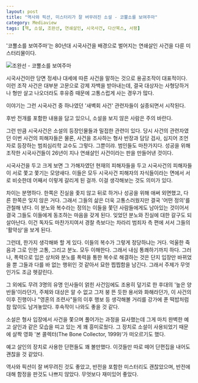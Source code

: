 ```yaml
---
layout: post
title: "역사와 픽션, 미스터리가 잘 버무려진 소설 - 코뿔소를 보여주마"
category: Mediaview
tags: [책, 소설, 조완선, 연쇄살인, 시국사건, 다산북스, 서평]
---
```


'코뿔소를 보여주마'는 80년대 시국사건을 배경으로 벌어지는 연쇄살인 사건을 다룬 미스터리물이다.


![조완선 - 코뿔소를 보여주마](https://lh3.googleusercontent.com/-K93mHBkIqSQ/WQneV2btWmI/AAAAAAAATt8/hvj18J-2MI0bgMHdsiMhT7U4VtSM06cxwCE0/s360/i-will-show-you-the-rhino-book.jpg "80년대 시국사건과 그로 인해 벌어지는 연쇄살인 사건을 다룬 미스터리물이다.")


시국사건이란 당면 정세나 대세에 따른 사건을 말하는 것으로 용공조작이 대표적이다.
이런 조작 사건은 대부분 고문으로 강제 자백을 받아내는데,
결국 대상자는 사형당하거나 형만 살고 나오더라도 후유증 때문에 고통스럽게 사는 경우가 많다.

이야기는 그런 시국사건 중 하나였던 '새벽회 사건' 관련자들이 실종되면서 시작된다.


<div class="im im-warning">
후반 전개를 포함한 내용을 담고 있으니, 소설을 보지 않은 사람은 주의 바란다.
</div>


그런 만큼 시국사건은 소설의 등장인물들과 밀접한 관련이 있다.
당시 사건의 관련자였던 이번 사건의 피해자들은 물론,
사건을 조사하는 형사 반장과 담당 검사,
심지어 조언자로 등장하는 범죄심리학 교수도 그렇다.
그뿐이랴.
범인들도 마찬가지다.
성공을 위해 조작한 시국사건들이 26년이 지나 연쇄살인 사건이라는 판을 만들어낸 것이다.

시국사건을 두고 크게 보면 그 가해자였던 현재의 피해자들을 두고
시국사건의 피해자들이 서로 쫓고 쫓기는 모양새다.
이들은 모두 시국사건 피해자의 자식들이라는 면에서 서로 비슷한데 어째서 이렇게 갈리게 된 걸까.
이걸 생각해보는 것도 의미가 있다.

차이는 분명하다.
한쪽은 진실을 좇지 않고 뒤로 하거나 성공을 위해 애써 외면했고,
다른 한쪽은 잊지 않은 거다.
그래서 그들의 삶은 더욱 고통스러웠지만 결국 '어떤 정의'를 관철해 낸다.
이 분노와 복수라는 정의는 이들을 쫓던 사람들에게도 남아있는 것이어서
결국 그들도 이들에게 동조하는 마음을 갖게 된다.
잊었던 분노와 진실에 대한 갈구도 되살아난다.
이건 독자도 마찬가지여서 경찰 측보다는 차라리 범죄자 측 편에 서서 그들의 '활약상'을 보게 된다.

그런데, 한가지 생각해봐 할 게 있다.
이들의 복수가 그렇게 정당하냐는 거다.
억울한 죽음과 그로 인한 고통, 그리고 분노.
모두 이해한다.
그래서 내심 통쾌하기까지 하다.
그러나, 폭력으로 입은 상처와 분노를 폭력을 통한 복수로 해결하는 것은 단지 입장만 바뀌었을 뿐 그들과 다를 바 없는 행위인 것 같아서 묘한 찝찝함을 남긴다.
그래서 주제가 무엇인가도 조금 헷갈린다.
<!--
설마, '잊지 말고 복수하자!'는 아닐 것 아닌가.
-->

그 외에도 무려 3명의 유명 인사들이 얽힌 사건임에도 조용히 덮기로 한 후대의 '높은 양반들'이라던가,
주체와 대상은 알 수 없고 그저 붕 뜬 듯한 용서와 화해라던가,
이 사건의 이후 진행이나
"영혼의 조련사"들의 이후 행보
등 생각해볼 거리를 강가에 푼 떡밥처럼 참 많이도 남겨놓았다.
후속작이 나와도 좋을 것 같다.

소설은 형사 입장에서 사건을 쫓으며 풀어가는 과정을 묘사했는데
그게 마치 완벽한 예고 살인과 같은 모습을 띠고 있는 게 꽤 흥미로웠다.
그 장치로 소설이 사용되었기 때문에 살짝 영화 '본 콜렉터(The Bone Collector, 1999)'가 떠오르기도 했다.

예고 살인의 장치로 사용한 단편들도 꽤 볼만했다.
이것들만 따로 떼어 단편집을 내어도 괜찮을 것 같았다.

역사와 픽션이 잘 버무려진 것도 좋았고,
반전을 포함한 미스터리도 괜찮았으며,
반전에 대해 함정을 판것도 나쁘지 않았다.
무엇보다 재미있어 좋았다.
